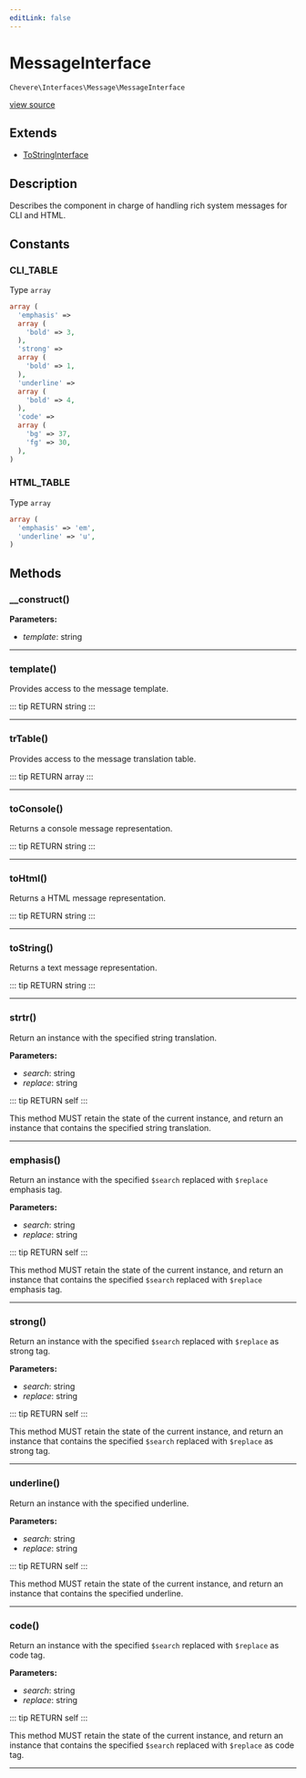 ```yaml
---
editLink: false
---
```


# MessageInterface

`Chevere\Interfaces\Message\MessageInterface`

[view source](https://github.com/chevere/chevere/blob/master/src/Chevere/Interfaces/Message/MessageInterface.php)

## Extends

- [ToStringInterface](../Common/ToStringInterface.md)

## Description

Describes the component in charge of handling rich system messages for CLI and HTML.

## Constants

### CLI_TABLE

Type `array`

```php
array (
  'emphasis' => 
  array (
    'bold' => 3,
  ),
  'strong' => 
  array (
    'bold' => 1,
  ),
  'underline' => 
  array (
    'bold' => 4,
  ),
  'code' => 
  array (
    'bg' => 37,
    'fg' => 30,
  ),
)
```

### HTML_TABLE

Type `array`

```php
array (
  'emphasis' => 'em',
  'underline' => 'u',
)
```

## Methods

### __construct()

**Parameters:**

- *template*: string

---

### template()

Provides access to the message template.

::: tip RETURN
string
:::

---

### trTable()

Provides access to the message translation table.

::: tip RETURN
array
:::

---

### toConsole()

Returns a console message representation.

::: tip RETURN
string
:::

---

### toHtml()

Returns a HTML message representation.

::: tip RETURN
string
:::

---

### toString()

Returns a text message representation.

::: tip RETURN
string
:::

---

### strtr()

Return an instance with the specified string translation.

**Parameters:**

- *search*: string
- *replace*: string

::: tip RETURN
self
:::

This method MUST retain the state of the current instance, and return
an instance that contains the specified string translation.

---

### emphasis()

Return an instance with the specified `$search` replaced with `$replace` emphasis tag.

**Parameters:**

- *search*: string
- *replace*: string

::: tip RETURN
self
:::

This method MUST retain the state of the current instance, and return
an instance that contains the specified `$search` replaced with `$replace` emphasis tag.

---

### strong()

Return an instance with the specified `$search` replaced with `$replace` as strong tag.

**Parameters:**

- *search*: string
- *replace*: string

::: tip RETURN
self
:::

This method MUST retain the state of the current instance, and return
an instance that contains the specified `$search` replaced with `$replace` as strong tag.

---

### underline()

Return an instance with the specified underline.

**Parameters:**

- *search*: string
- *replace*: string

::: tip RETURN
self
:::

This method MUST retain the state of the current instance, and return
an instance that contains the specified underline.

---

### code()

Return an instance with the specified `$search` replaced with `$replace` as code tag.

**Parameters:**

- *search*: string
- *replace*: string

::: tip RETURN
self
:::

This method MUST retain the state of the current instance, and return
an instance that contains the specified `$search` replaced with `$replace` as code tag.

---

